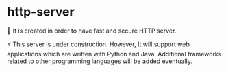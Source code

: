 # http-server
:dizzy: It is created in order to have fast and secure HTTP server.

:zap: This server is under construction. However, It will support web applications which are written with Python and Java. Additional frameworks related to other programming languages will be added eventually.
